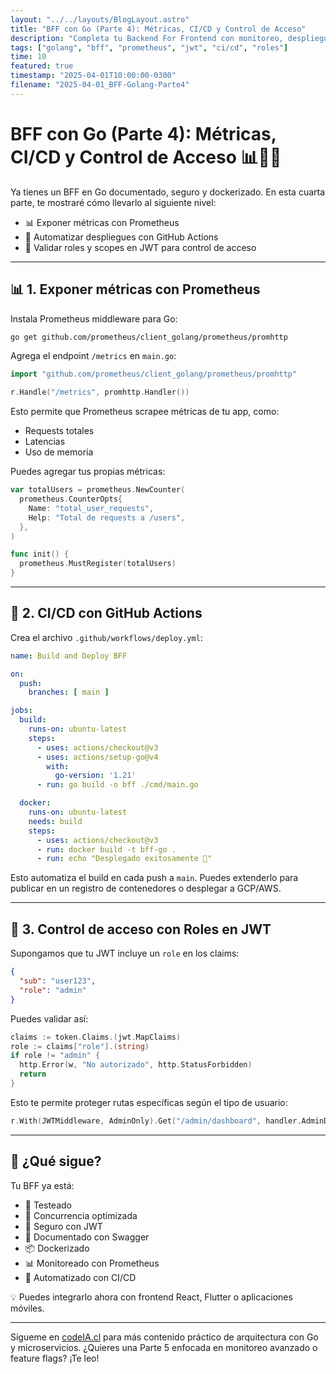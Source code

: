 ```yaml
---
layout: "../../layouts/BlogLayout.astro"
title: "BFF con Go (Parte 4): Métricas, CI/CD y Control de Acceso"
description: "Completa tu Backend For Frontend con monitoreo, despliegue continuo y control de roles usando Go."
tags: ["golang", "bff", "prometheus", "jwt", "ci/cd", "roles"]
time: 10
featured: true
timestamp: "2025-04-01T10:00:00-0300"
filename: "2025-04-01_BFF-Golang-Parte4"
---
```


# BFF con Go (Parte 4): Métricas, CI/CD y Control de Acceso 📊🔄🔐

Ya tienes un BFF en Go documentado, seguro y dockerizado. En esta cuarta parte, te mostraré cómo llevarlo al siguiente nivel:

- 📊 Exponer métricas con Prometheus
- 🔄 Automatizar despliegues con GitHub Actions
- 🔐 Validar roles y scopes en JWT para control de acceso

---

## 📊 1. Exponer métricas con Prometheus

Instala Prometheus middleware para Go:

```bash
go get github.com/prometheus/client_golang/prometheus/promhttp
```

Agrega el endpoint `/metrics` en `main.go`:

```go
import "github.com/prometheus/client_golang/prometheus/promhttp"

r.Handle("/metrics", promhttp.Handler())
```

Esto permite que Prometheus scrapee métricas de tu app, como:
- Requests totales
- Latencias
- Uso de memoria

Puedes agregar tus propias métricas:

```go
var totalUsers = prometheus.NewCounter(
  prometheus.CounterOpts{
    Name: "total_user_requests",
    Help: "Total de requests a /users",
  },
)

func init() {
  prometheus.MustRegister(totalUsers)
}
```

---

## 🔄 2. CI/CD con GitHub Actions

Crea el archivo `.github/workflows/deploy.yml`:

```yaml
name: Build and Deploy BFF

on:
  push:
    branches: [ main ]

jobs:
  build:
    runs-on: ubuntu-latest
    steps:
      - uses: actions/checkout@v3
      - uses: actions/setup-go@v4
        with:
          go-version: '1.21'
      - run: go build -o bff ./cmd/main.go

  docker:
    runs-on: ubuntu-latest
    needs: build
    steps:
      - uses: actions/checkout@v3
      - run: docker build -t bff-go .
      - run: echo "Desplegado exitosamente 🎉"
```

Esto automatiza el build en cada push a `main`. Puedes extenderlo para publicar en un registro de contenedores o desplegar a GCP/AWS.

---

## 🔐 3. Control de acceso con Roles en JWT

Supongamos que tu JWT incluye un `role` en los claims:

```json
{
  "sub": "user123",
  "role": "admin"
}
```

Puedes validar así:

```go
claims := token.Claims.(jwt.MapClaims)
role := claims["role"].(string)
if role != "admin" {
  http.Error(w, "No autorizado", http.StatusForbidden)
  return
}
```

Esto te permite proteger rutas específicas según el tipo de usuario:

```go
r.With(JWTMiddleware, AdminOnly).Get("/admin/dashboard", handler.AdminDashboard)
```

---

## 🚀 ¿Qué sigue?

Tu BFF ya está:
- 🧪 Testeado
- 🔁 Concurrencia optimizada
- 🔐 Seguro con JWT
- 📄 Documentado con Swagger
- 📦 Dockerizado
- 📊 Monitoreado con Prometheus
- 🔄 Automatizado con CI/CD

💡 Puedes integrarlo ahora con frontend React, Flutter o aplicaciones móviles.

---

Sígueme en [codeIA.cl](https://codeia.cl) para más contenido práctico de arquitectura con Go y microservicios. ¿Quieres una Parte 5 enfocada en monitoreo avanzado o feature flags? ¡Te leo!


